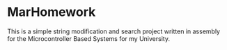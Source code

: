 # MarHomework
This is a simple string modification and search project written in assembly for the Microcontroller Based Systems for my University.
